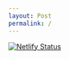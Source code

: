 ```yaml
---
layout: Post
permalink: /
---
```



[![Netlify Status](https://api.netlify.com/api/v1/badges/88dd7812-ade5-4b4f-bf77-dcdb164e4b73/deploy-status)](https://jardim-w4lker.netlify.app//sites/stately-sunburst-dbafe0/deploys)
